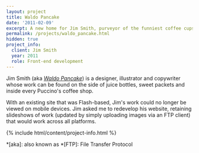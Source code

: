 ```yaml
---
layout: project
title: Waldo Pancake
date: '2011-02-09'
excerpt: A new home for Jim Smith, purveyor of the funniest coffee cups.
permalink: /projects/waldo_pancake.html
hidden: true
project_info:
  client: Jim Smith
  year: 2011
  role: Front-end development
---
```

Jim Smith (aka <cite>[Waldo Pancake][1]</cite>) is a designer, illustrator and copywriter whose work can be found on the side of juice bottles, sweet packets and inside every Puccino's coffee shop.

With an existing site that was Flash-based, Jim's work could no longer be viewed on mobile devices. Jim asked me to redevelop his website, retaining slideshows of work (updated by simply uploading images via an FTP client) that would work across all platforms.

{% include html/content/project-info.html %}

[1]: http://waldopancake.com/
[2]: http://puccinosworldwide.com/

*[aka]: also known as
*[FTP]: File Transfer Protocol
